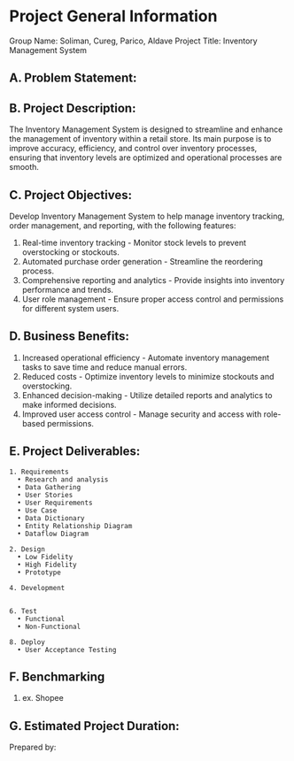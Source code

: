 # Project General Information

Group Name: Soliman, Cureg, Parico, Aldave
Project Title: Inventory Management System

## A. Problem Statement:


## B. Project Description:

The Inventory Management System is designed to streamline and enhance the management of inventory within a retail store. Its main purpose is to improve accuracy, efficiency, and control over inventory processes, ensuring that inventory levels are optimized and operational processes are smooth.



## C. Project Objectives:

Develop Inventory Management System to help manage inventory tracking, order management, and reporting, with the following features:
1.	Real-time inventory tracking - Monitor stock levels to prevent overstocking or stockouts.
2.	Automated purchase order generation - Streamline the reordering process.
3.	Comprehensive reporting and analytics - Provide insights into inventory performance and trends.
4.	User role management - Ensure proper access control and permissions for different system users.



## D. Business Benefits:
1.	Increased operational efficiency - Automate inventory management tasks to save time and reduce manual errors.
2.	Reduced costs - Optimize inventory levels to minimize stockouts and overstocking.
3.	Enhanced decision-making - Utilize detailed reports and analytics to make informed decisions.
4.	Improved user access control - Manage security and access with role-based permissions.


## E. Project Deliverables:
    1. Requirements
      • Research and analysis
      • Data Gathering
      • User Stories
      • User Requirements
      • Use Case
      • Data Dictionary
      • Entity Relationship Diagram
      • Dataflow Diagram
    
    2. Design
      • Low Fidelity
      • High Fidelity
      • Prototype
    
    4. Development
       
    
    6. Test
      • Functional
      • Non-Functional
    
    8. Deploy
      • User Acceptance Testing

## F. Benchmarking
  1. ex. Shopee

## G. Estimated Project Duration:


Prepared by:
